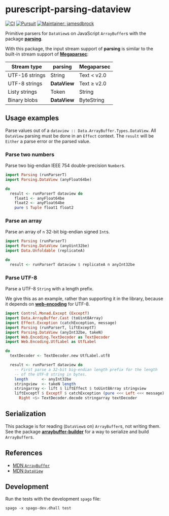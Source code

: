 # purescript-parsing-dataview

[![CI](https://github.com/rowtype-yoga/purescript-parsing-dataview/workflows/CI/badge.svg?branch=master)](https://github.com/rowtype-yoga/purescript-parsing-dataview/actions)
[![Pursuit](http://pursuit.purescript.org/packages/purescript-parsing-dataview/badge)](http://pursuit.purescript.org/packages/purescript-parsing-dataview/)
[![Maintainer: jamesdbrock](https://img.shields.io/badge/maintainer-jamesdbrock-teal.svg)](https://github.com/jamesdbrock)

Primitive parsers for
`DataView`s on JavaScript `ArrayBuffer`s with the package
[__parsing__](https://pursuit.purescript.org/packages/purescript-parsing/).

With this package, the input stream support of __parsing__
is similar to the built-in stream support of [__Megaparsec__](https://hackage.haskell.org/package/megaparsec):

| Stream type | parsing | Megaparsec |
|----|-----|----|
| UTF-16 strings | String | Text < v2.0|
| UTF-8 strings | __DataView__ | Text ≥ v2.0 |
| Listy strings | Token | String |
| Binary blobs | __DataView__ | ByteString |

## Usage examples

Parse values out of a `dataview :: Data.ArrayBuffer.Types.DataView`. All
`DataView` parsing must be done in an `Effect` context. The `result` will be
`Either` a parse error or the parsed value.

### Parse two numbers

Parse two big-endian IEEE 754 double-precision `Number`s.

```purescript
import Parsing (runParserT)
import Parsing.DataView (anyFloat64be)

do
  result <- runParserT dataview do
    float1 <- anyFloat64be
    float2 <- anyFloat64be
    pure $ Tuple float1 float2
```

### Parse an array

Parse an array of `n` 32-bit big-endian signed `Int`s.

```purescript
import Parsing (runParserT)
import Parsing.DataView (anyUint32be)
import Data.Unfoldable (replicateA)

do
  result <- runParserT dataview $ replicateA n anyInt32be
```

### Parse UTF-8

Parse a UTF-8 `String` with a length prefix.

We give this as an example, rather than supporting it in the library, because
it depends on
[__web-encoding__](https://pursuit.purescript.org/packages/purescript-web-encoding) for UTF-8.

```purescript
import Control.Monad.Except (ExceptT)
import Data.ArrayBuffer.Cast (toUint8Array)
import Effect.Exception (catchException, message)
import Parsing (runParserT, liftExceptT)
import Parsing.DataView (anyInt32be, takeN)
import Web.Encoding.TextDecoder as TextDecoder
import Web.Encoding.UtfLabel as UtfLabel

do
  textDecoder <- TextDecoder.new UtfLabel.utf8

  result <- runParserT dataview do
    -- First parse a 32-bit big-endian length prefix for the length
    -- of the UTF-8 string in bytes.
    length      <- anyInt32be
    stringview  <- takeN length
    stringarray <- lift $ liftEffect $ toUint8Array stringview
    liftExceptT $ ExceptT $ catchException (pure <<< Left <<< message) do
      Right <$> TextDecoder.decode stringarray textDecoder
```

## Serialization

This package is for reading (`DataView`s on) `ArrayBuffer`s, not writing
them. See the package
[__arraybuffer-builder__](https://pursuit.purescript.org/packages/purescript-arraybuffer-builder/)
for a way to
serialize and build `ArrayBuffer`s.


## References

* [MDN `ArrayBuffer`](https://developer.mozilla.org/en-US/docs/Web/JavaScript/Reference/Global_Objects/ArrayBuffer)
* [MDN `DataView`](https://developer.mozilla.org/en-US/docs/Web/JavaScript/Reference/Global_Objects/DataView)

## Development

Run the tests with the development `spago` file:

```
spago -x spago-dev.dhall test
```
